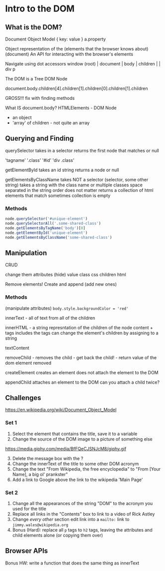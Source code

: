 # Intro to the DOM

## What is the DOM?

Document Object Model
 { key: value }  a.property

Object representation of the (elements that the browser knows about) (document)
An API for interacting with the browser's elements

Navigate using dot accessors
   window (root)
      |
   document
      |
     body
      |
    children
   |      |
  div     p

The DOM is a Tree
DOM Node

document.body.children[4].children[1].children[0].children[1].children

GROSS!!!
fix with finding methods

What IS document.body?
HTMLElements - DOM Node
- an object
- 'array' of children - not quite an array

## Querying and Finding

querySelector
  takes in a selector
  returns the first node that matches
  or null

'tagname'
'.class'
'#id'
'div .class'

getElementById
  takes an id string
  returns a node or null

getElementsByClassName
  takes NOT a selector (selector, some other string)
  takes a string with the class name
    or multiple classes space separated in the string
    order does not matter
  returns a collection of html elements that match
  sometimes collection is empty

### Methods
```js
node.querySelector('#unique-element')
node.querySelectorAll('.some-shared-class')
node.getElementsByTagName('body')[0]
node.getElementById('unique-element')
node.getElementsByClassName('some-shared-class')
```

## Manipulation

CRUD

change them
  attributes
    (hide)
    value
    class
    css
  children
    html

Remove elements!
Create and append (add new ones)

### Methods
  (manipulate attributes)
    `body.style.backgroundColor = 'red'`

  innerText - all of text from all of the children

  innerHTML - a string represntation of the children of the node
    content + tags
    includes the tags
    can change the element's children by assigning to a string

  textContent

  removeChild
    - removes the child
    - get back the child!
    - return value of the dom element removed

  createElement
    creates an element
    does not attach the element to the DOM

  appendChild
    attaches an element to the DOM
    can you attach a child twice?


## Challenges
https://en.wikipedia.org/wiki/Document_Object_Model

### Set 1
1. Select the element that contains the title, save it to a variable
2. Change the source of the DOM image to a picture of something else

https://media.giphy.com/media/BfFQeCJSNJcM8/giphy.gif

3. Delete the message box with the ?
4. Change the innerText of the title to some other DOM acronym
5. Change the text "From Wikipedia, the free encyclopedia" to "From [Your Name], a big ol' prankster"
6. Add a link to Google above the link to the wikipedia 'Main Page'

### Set 2
1. Change all the appearances of the string "DOM" to the acronym you used for the title
2. Replace all links in the "Contents" box to link to a video of Rick Astley
3. Change _every other_ section edit link into a `mailto:` link to `jimmy.wales@wikipedia.org`
4. Bonus (Hard): replace all `p` tags to `h2` tags, leaving the attributes and child elements alone (or copying them over)   

## Browser APIs

Bonus HW:
write a function that does the same thing as innerText
